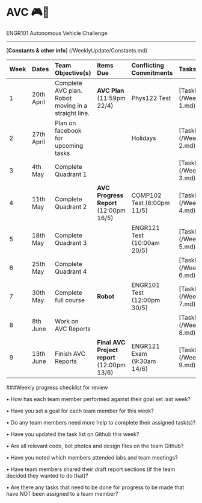 # AVC 🎮💯
ENGR101 Autonomous Vehicle Challenge

---


[**Constants & other info**] (/WeeklyUpdate/Constants.md)


| Week | Dates | Team  Objective(s) | Items Due | Conflicting Commitments | Tasks |
| :--- | :--- | :--- | :--- | :--- | :--- |
| 1 | 20th April | Complete AVC plan. Robot moving in a straight line. | **AVC Plan** (11:59pm 22/4) | Phys122 Test | [Tasklist & Review] (/WeeklyUpdate/Week 1.md) |
| 2 | 27th April | Plan on facebook for upcoming tasks | | Holidays | [Tasklist & Review] (/WeeklyUpdate/Week 2.md) |
| 3 | 4th May | Complete Quadrant 1 | | | [Tasklist & Review] (/WeeklyUpdate/Week 3.md) |
| 4 | 11th May | Complete Quadrant 2 | **AVC Progress Report** (12:00pm 16/5) | COMP102 Test (6:00pm 11/5)| [Tasklist & Review] (/WeeklyUpdate/Week 4.md) |
| 5 | 18th May | Complete Quadrant 3 | | ENGR121 Test (10:00am 20/5) | [Tasklist & Review] (/WeeklyUpdate/Week 5.md) |
| 6 | 25th May | Complete Quadrant 4 | | | [Tasklist & Review] (/WeeklyUpdate/Week 6.md) |
| 7 | 30th May | Complete full course | **Robot** | ENGR101 Test (12:00pm 30/5) | [Tasklist & Review] (/WeeklyUpdate/Week 7.md) |
| 8 | 8th June | Work on AVC Reports | | | [Tasklist & Review] (/WeeklyUpdate/Week 8.md) |
| 9 | 13th June | Finish AVC Reports | **Final AVC Project report** (12:00pm 13/6) | ENGR121 Exam (9:30am 14/6)| [Tasklist & Review] (/WeeklyUpdate/Week 9.md) |

###Weekly progress checklist for review

• How has each team member performed against their goal set last week?

• Have you set a goal for each team member for this week?

• Do any team members need more help to complete their assigned task(s)?

• Have you updated the task list on Github this week?

• Are all relevant code, bot photos and design files on the team Github?

• Have you noted which members attended labs and team meetings?

• Have team members shared their draft report sections (if the team decided they wanted to do that)?

• Are there any tasks that need to be done for progress to be made that have NOT been assigned to a team member?

